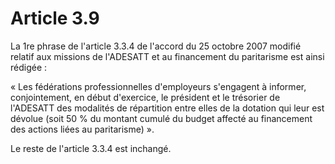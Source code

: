 # Article 3.9

La 1re phrase de l'article 3.3.4 de l'accord du 25 octobre 2007 modifié relatif aux missions de l'ADESATT et au financement du paritarisme est ainsi rédigée :

« Les fédérations professionnelles d'employeurs s'engagent à informer, conjointement, en début d'exercice, le président et le trésorier de l'ADESATT des modalités de répartition entre elles de la dotation qui leur est dévolue (soit 50 % du montant cumulé du budget affecté au financement des actions liées au paritarisme) ».

Le reste de l'article 3.3.4 est inchangé.

